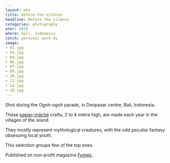 ```yaml
---
layout: pho
title: before-the-silence
headline: Before the silence
categories: photography
year: 2019
where: bali, indonesia
catch: personal work by
image:
- 01.jpg
- 03.jpg
- 04.jpg
- 06.jpg
- 07.jpg
- 09.jpg
- 10.jpg
- 12.jpg
- 14.jpg
- 16.jpg
---
```


Shot during the Ogoh-ogoh parade,
in Denpasar centre,
Bali,
Indonesia.

These [papier-mâché](https://en.wikipedia.org/wiki/Papier-m%C3%A2ch%C3%A9) crafts,
2 to 4 metre high,
are made each year in the villages of the island.

They mostly represent mythological creatures,
with the odd peculiar fantasy obsessing local youth.

This selection groups few of the top ones.

Published on non-profit magazine [Fumes](https://fumes.junglestar.org/photo-journalism/before-the-silence/).
